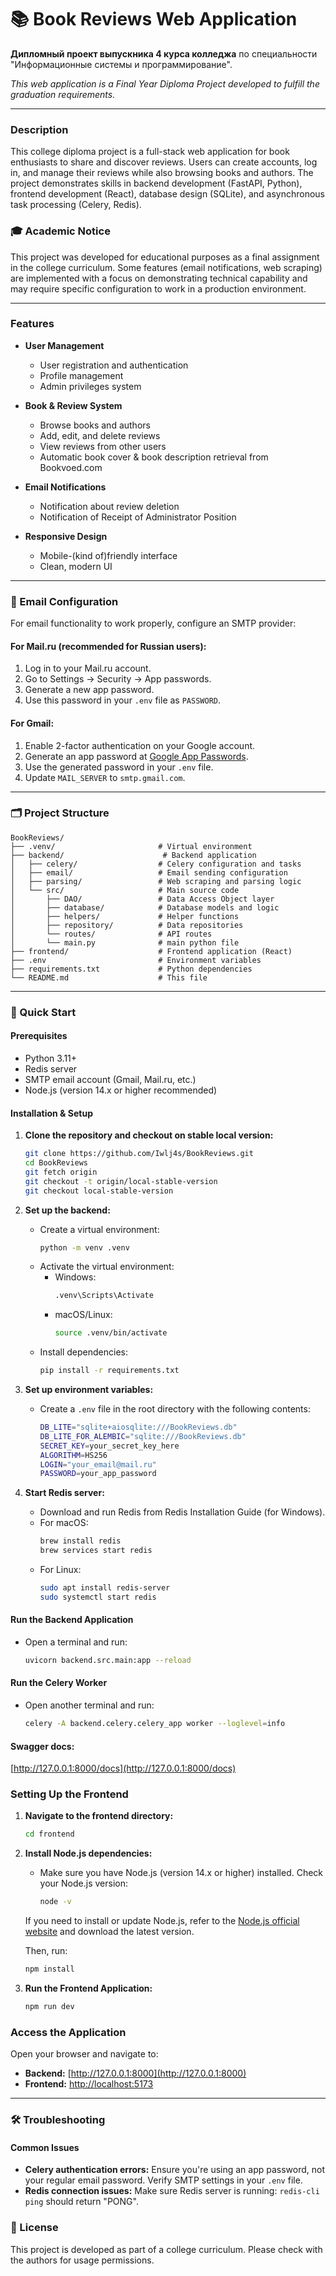 # 📚 Book Reviews Web Application

**Дипломный проект выпускника 4 курса колледжа** по специальности "Информационные системы и программирование".

*This web application is a Final Year Diploma Project developed to fulfill the graduation requirements.*

---

### Description
This college diploma project is a full-stack web application for book enthusiasts to share and discover reviews. Users can create accounts, log in, and manage their reviews while also browsing books and authors. The project demonstrates skills in backend development (FastAPI, Python), frontend development (React), database design (SQLite), and asynchronous task processing (Celery, Redis).

### 🎓 Academic Notice
This project was developed for educational purposes as a final assignment in the college curriculum. Some features (email notifications, web scraping) are implemented with a focus on demonstrating technical capability and may require specific configuration to work in a production environment.

---

### Features
- **User Management**
  - User registration and authentication
  - Profile management
  - Admin privileges system

- **Book & Review System**
  - Browse books and authors
  - Add, edit, and delete reviews
  - View reviews from other users
  - Automatic book cover & book description retrieval from Bookvoed.com

- **Email Notifications**
  - Notification about review deletion
  - Notification of Receipt of Administrator Position

- **Responsive Design**
  - Mobile-(kind of)friendly interface
  - Clean, modern UI

---

### 📧 Email Configuration
For email functionality to work properly, configure an SMTP provider:

#### For Mail.ru (recommended for Russian users):
1. Log in to your Mail.ru account.
2. Go to Settings → Security → App passwords.
3. Generate a new app password.
4. Use this password in your `.env` file as `PASSWORD`.

#### For Gmail:
1. Enable 2-factor authentication on your Google account.
2. Generate an app password at [Google App Passwords](https://myaccount.google.com/apppasswords).
3. Use the generated password in your `.env` file.
4. Update `MAIL_SERVER` to `smtp.gmail.com`.

---

### 🗂️ Project Structure
```
BookReviews/
├── .venv/                       # Virtual environment
├── backend/                      # Backend application
│   ├── celery/                  # Celery configuration and tasks
│   ├── email/                   # Email sending configuration
│   ├── parsing/                 # Web scraping and parsing logic
│   └── src/                     # Main source code
│       ├── DAO/                 # Data Access Object layer
│       ├── database/            # Database models and logic
│       ├── helpers/             # Helper functions
│       ├── repository/          # Data repositories
│       └── routes/              # API routes
│       └── main.py              # main python file
├── frontend/                    # Frontend application (React)
├── .env                         # Environment variables
├── requirements.txt             # Python dependencies
└── README.md                    # This file
```

---

### 🚀 Quick Start

#### Prerequisites
- Python 3.11+
- Redis server
- SMTP email account (Gmail, Mail.ru, etc.)
- Node.js (version 14.x or higher recommended)

#### Installation & Setup
1. **Clone the repository and checkout on stable local version:**
   ```bash
   git clone https://github.com/Iwlj4s/BookReviews.git
   cd BookReviews
   git fetch origin
   git checkout -t origin/local-stable-version
   git checkout local-stable-version
   ```

2. **Set up the backend:**
   - Create a virtual environment:
     ```bash
     python -m venv .venv
     ```
   - Activate the virtual environment:
     - Windows:
       ```bash
       .venv\Scripts\Activate
       ```
     - macOS/Linux:
       ```bash
       source .venv/bin/activate
       ```
   - Install dependencies:
     ```bash
     pip install -r requirements.txt
     ```

3. **Set up environment variables:**
   - Create a `.env` file in the root directory with the following contents:
     ```bash
     DB_LITE="sqlite+aiosqlite:///BookReviews.db"
     DB_LITE_FOR_ALEMBIC="sqlite:///BookReviews.db"
     SECRET_KEY=your_secret_key_here
     ALGORITHM=HS256
     LOGIN="your_email@mail.ru"
     PASSWORD=your_app_password
     ```

4. **Start Redis server:**
   - Download and run Redis from Redis Installation Guide (for Windows).
   - For macOS:
     ```bash
     brew install redis
     brew services start redis
     ```
   - For Linux:
     ```bash
     sudo apt install redis-server
     sudo systemctl start redis
     ```

#### Run the Backend Application
- Open a terminal and run:
  ```bash
  uvicorn backend.src.main:app --reload
  ```

#### Run the Celery Worker
- Open another terminal and run:
  ```bash
  celery -A backend.celery.celery_app worker --loglevel=info
  ```

#### Swagger docs:
[http://127.0.0.1:8000/docs](http://127.0.0.1:8000/docs)

### Setting Up the Frontend
1. **Navigate to the frontend directory:**
   ```bash
   cd frontend
   ```

2. **Install Node.js dependencies:**
   - Make sure you have Node.js (version 14.x or higher) installed. Check your Node.js version:
     ```bash
     node -v
     ```

   If you need to install or update Node.js, refer to the [Node.js official website](https://nodejs.org/) and download the latest version.

   Then, run:
   ```bash
   npm install
   ```

3. **Run the Frontend Application:**
   ```bash
   npm run dev
   ```

### Access the Application
Open your browser and navigate to:
- **Backend:** [http://127.0.0.1:8000](http://127.0.0.1:8000)
- **Frontend:** [http://localhost:5173](http://localhost:5173)

---

### 🛠️ Troubleshooting
#### Common Issues
- **Celery authentication errors:** Ensure you're using an app password, not your regular email password. Verify SMTP settings in your `.env` file.
- **Redis connection issues:** Make sure Redis server is running: `redis-cli ping` should return "PONG".

### 📝 License
This project is developed as part of a college curriculum. Please check with the authors for usage permissions.

